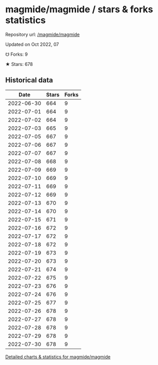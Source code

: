 # magmide/magmide / stars & forks statistics

Repository url: [/magmide/magmide](https://github.com/magmide/magmide)

Updated on Oct 2022, 07

☋ Forks: 9

★ Stars: 678

## Historical data
| Date | Stars | Forks |
|------|-------|-------|
| 2022-06-30 | 664 | 9 | 
| 2022-07-01 | 664 | 9 | 
| 2022-07-02 | 664 | 9 | 
| 2022-07-03 | 665 | 9 | 
| 2022-07-05 | 667 | 9 | 
| 2022-07-06 | 667 | 9 | 
| 2022-07-07 | 667 | 9 | 
| 2022-07-08 | 668 | 9 | 
| 2022-07-09 | 669 | 9 | 
| 2022-07-10 | 669 | 9 | 
| 2022-07-11 | 669 | 9 | 
| 2022-07-12 | 669 | 9 | 
| 2022-07-13 | 670 | 9 | 
| 2022-07-14 | 670 | 9 | 
| 2022-07-15 | 671 | 9 | 
| 2022-07-16 | 672 | 9 | 
| 2022-07-17 | 672 | 9 | 
| 2022-07-18 | 672 | 9 | 
| 2022-07-19 | 673 | 9 | 
| 2022-07-20 | 673 | 9 | 
| 2022-07-21 | 674 | 9 | 
| 2022-07-22 | 675 | 9 | 
| 2022-07-23 | 676 | 9 | 
| 2022-07-24 | 676 | 9 | 
| 2022-07-25 | 677 | 9 | 
| 2022-07-26 | 678 | 9 | 
| 2022-07-27 | 678 | 9 | 
| 2022-07-28 | 678 | 9 | 
| 2022-07-29 | 678 | 9 | 
| 2022-07-30 | 678 | 9 | 


[Detailed charts & statistics for magmide/magmide](https://reviewgithub.com/rep/magmide/magmide)

